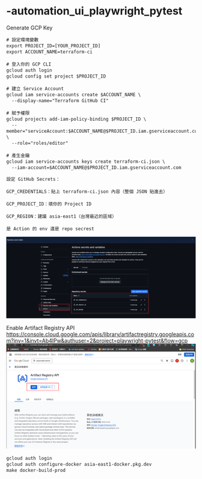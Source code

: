 # -automation_ui_playwright_pytest



Generate GCP Key
```aiexclude
# 設定環境變數
export PROJECT_ID=[YOUR_PROJECT_ID]
export ACCOUNT_NAME=terraform-ci

# 登入你的 GCP CLI
gcloud auth login
gcloud config set project $PROJECT_ID

# 建立 Service Account
gcloud iam service-accounts create $ACCOUNT_NAME \
  --display-name="Terraform GitHub CI"

# 賦予權限
gcloud projects add-iam-policy-binding $PROJECT_ID \
  --member="serviceAccount:$ACCOUNT_NAME@$PROJECT_ID.iam.gserviceaccount.com" \
  --role="roles/editor"

# 產生金鑰
gcloud iam service-accounts keys create terraform-ci.json \
  --iam-account=$ACCOUNT_NAME@$PROJECT_ID.iam.gserviceaccount.com

```

```aiexclude
設定 GitHub Secrets：

GCP_CREDENTIALS：貼上 terraform-ci.json 內容（整個 JSON 貼進去）

GCP_PROJECT_ID：填你的 Project ID

GCP_REGION：建議 asia-east1（台灣最近的區域）

是 Action 的 env 還是 repo secrest
```
![gihub_action_value.png](readme/gihub_action_value.png)


Enable Artifact Registry API
https://console.cloud.google.com/apis/library/artifactregistry.googleapis.com?inv=1&invt=Ab4lPw&authuser=2&project=playwright-pytest&flow=gcp
![google_artifact_registry_enable.png](readme/google_artifact_registry_enable.png)

```
gcloud auth login
gcloud auth configure-docker asia-east1-docker.pkg.dev
make docker-build-prod
```